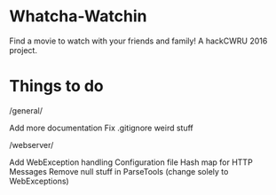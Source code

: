 # Whatcha-Watchin
Find a movie to watch with your friends and family! A hackCWRU 2016 project.


# Things to do

/general/

Add more documentation
Fix .gitignore weird stuff

/webserver/

Add WebException handling
Configuration file
Hash map for HTTP Messages
Remove null stuff in ParseTools (change solely to WebExceptions)